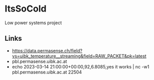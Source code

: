 # ItsSoCold
Low power systems project

## Links 
- https://data.permasense.ch/field?vs=uibk_temperature__streaming&field=RAW_PACKET&pk=latest
- pbl.permasense.uibk.ac.at
- echo 2023-03-14 21:00:00+00:00,92,6.8085,yes it works | nc -w1 pbl.permasense.uibk.ac.at 22504
